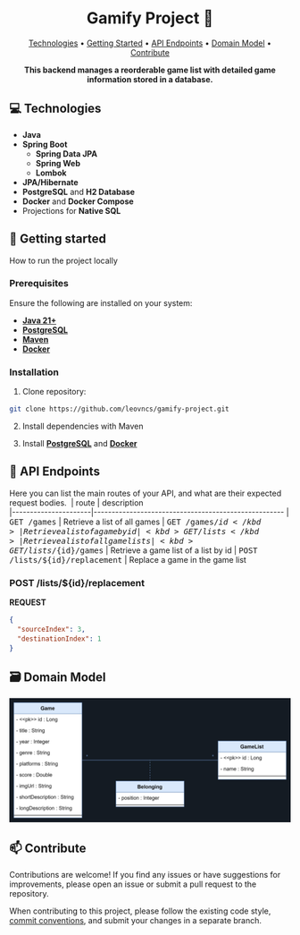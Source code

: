 <h1 align="center" style="font-weight: bold;">Gamify Project 👾</h1>

<p align="center">
 <a href="#tech">Technologies</a> • 
 <a href="#started">Getting Started</a> • 
  <a href="#routes">API Endpoints</a> •
 <a href="#model">Domain Model</a> •
 <a href="#contribute">Contribute</a>
</p>

<p align="center">
    <b>This backend manages a reorderable game list with detailed game information stored in a database.</b>
</p>

<h2 id="technologies">💻 Technologies</h2>

- **Java**
- **Spring Boot**
  - **Spring Data JPA**
  - **Spring Web**
  - **Lombok**
- **JPA/Hibernate**
- **PostgreSQL** and **H2 Database**
- **Docker** and **Docker Compose**
- Projections for **Native SQL**

<h2 id="started">🚀 Getting started</h2>

How to run the project locally

<h3>Prerequisites</h3>

Ensure the following are installed on your system:

- [**Java 21+**](https://www.oracle.com/br/java/technologies/downloads/#java21)
- [**PostgreSQL**](https://www.postgresql.org/)
- [**Maven**](https://maven.apache.org/download.cgi)
- [**Docker**](https://www.docker.com/products/docker-desktop/)

<h3>Installation</h3>

1. Clone repository:

```bash
git clone https://github.com/leovncs/gamify-project.git
```

2. Install dependencies with Maven

3. Install [**PostgreSQL**](https://www.postgresql.org/) and [**Docker**](https://www.docker.com/products/docker-desktop/)

<h2 id="routes">📍 API Endpoints</h2>

Here you can list the main routes of your API, and what are their expected request bodies.
​
| route               | description                                          
|----------------------|-----------------------------------------------------
| <kbd>GET /games</kbd>     | Retrieve a list of all games
| <kbd>GET /games/${id}</kbd>     | Retrieve a list of a game by id
| <kbd>GET /lists</kbd>     | Retrieve a list of all game lists
| <kbd>GET /lists/${id}/games</kbd>     | Retrieve a game list of a list by id
| <kbd>POST /lists/${id}/replacement</kbd>     | Replace a game in the game list

<h3 id="get-auth-detail">POST /lists/${id}/replacement</h3>

**REQUEST**
```json
{
  "sourceIndex": 3,
  "destinationIndex": 1
}
```

<h2 id="model">🗃️ Domain Model</h2>

![image](https://github.com/leovncs/gamify-project/blob/master/src/main/resources/domain-model.png)

<h2 id="contribute">📫 Contribute</h2>

Contributions are welcome! If you find any issues or have suggestions for improvements, please open an issue or submit a pull request to the repository.

When contributing to this project, please follow the existing code style, [commit conventions](https://www.conventionalcommits.org/en/v1.0.0/), and submit your changes in a separate branch.

